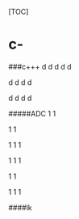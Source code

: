 [TOC]
# c-








###c+++
d
d
d
d
d

d
d
d
d

d
d
d
d




#####ADC
1
1

1
1

1
1
1

1
1
1

1
1

1
1
1




















####lk
